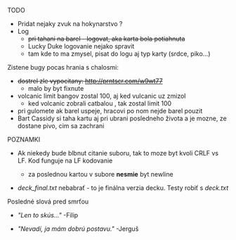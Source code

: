 TODO
* Pridat nejaky zvuk na hokynarstvo ?
* Log
    * ~~pri tahani na barel - logovat, aka karta bola potiahnuta~~
    * Lucky Duke logovanie nejako spravit
    * tam kde to ma zmysel, pisat do logu aj typ karty (srdce, piko...)


Zistene bugy pocas hrania s chalosmi:
* ~~dostrel zle vypocitany: http://prntscr.com/w9wt77~~
    * malo by byt fixnute
* volcanic limit bangov zostal 100, aj ked vulcanic uz zmizol
    * ked volcanic zobrali catbalou , tak zostal limit 100
* pri gulomete ak barel uspeje, hracovi po nom nejde barel pouzit
* Bart Cassidy si taha kartu aj pri ubrani posledneho života a je mozne, ze dostane pivo, cim sa zachrani




POZNAMKI
* Ak niekedy bude blbnut citanie suboru, tak to moze byt kvoli CRLF vs LF. Kod funguje na LF kodovanie
  
    * za poslednou kartou v subore **nesmie** byt newline

* *deck_final.txt* nebabrať - to je finálna verzia decku. Testy robiť s *deck.txt*

Posledné slová pred smrťou

* *"Len to skús..."* -Filip

* *"Nevadí, ja mám dobrú postavu."* -Jerguš
